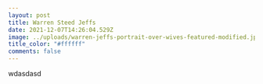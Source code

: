 ```yaml
---
layout: post
title: Warren Steed Jeffs
date: 2021-12-07T14:26:04.529Z
image: ../uploads/warren-jeffs-portrait-over-wives-featured-modified.jpg
title_color: "#ffffff"
comments: false
---
```

wdasdasd
